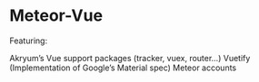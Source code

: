 # Meteor-Vue

Featuring:

Akryum’s Vue support packages (tracker, vuex, router…)
Vuetify (Implementation of Google’s Material spec)
Meteor accounts

